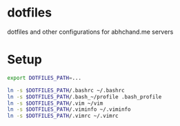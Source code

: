 dotfiles
===========

dotfiles and other configurations for abhchand.me servers

# Setup

```bash
export DOTFILES_PATH=...

ln -s $DOTFILES_PATH/.bashrc ~/.bashrc
ln -s $DOTFILES_PATH/.bash_~/profile .bash_profile
ln -s $DOTFILES_PATH/.vim ~/vim
ln -s $DOTFILES_PATH/.viminfo ~/.viminfo
ln -s $DOTFILES_PATH/.vimrc ~/.vimrc
```
